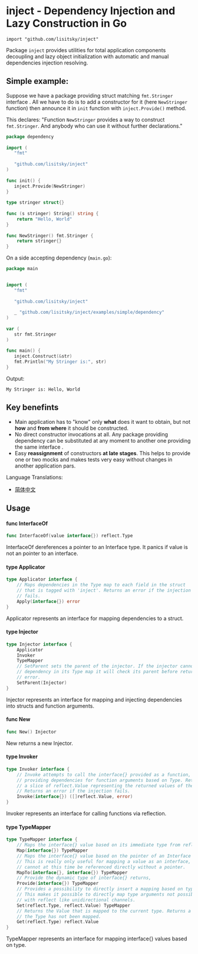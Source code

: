 # inject - Dependency Injection and Lazy Construction in Go
    import "github.com/lisitsky/inject"

Package `inject` provides utilities for total application components decoupling and
lazy object initialization with automatic and manual dependencies injection resolving.

## Simple example:
Suppose we have a package providing struct matching `fmt.Stringer` interface .
All we have to do is to add a constructor for it (here `NewStringer` function) 
then announce it in `init` function with `inject.Provide()` method. 

This declares: "Function `NewStringer` provides a way to construct `fmt.Stringer`. 
And anybody who can use it without further declarations." 


```go
package dependency
    
import (
   "fmt"
   
   "github.com/lisitsky/inject"
)
    
func init() {
   inject.Provide(NewStringer)
}
    
type stringer struct{}
    
func (s stringer) String() string {
    return "Hello, World"
}
    
func NewStringer() fmt.Stringer {
    return stringer{}
}
```

On a side accepting dependency (`main.go`):

```go
package main
 

import (
   "fmt"
	
   "github.com/lisitsky/inject"
   
   _ "github.com/lisitsky/inject/examples/simple/dependency"
)
 
var ( 
   str fmt.Stringer
)
 
func main() {
   inject.Construct(&str)
   fmt.Println("My Stringer is:", str)
}
```

Output:

    My Stringer is: Hello, World
    
## Key benefints

 * Main application has to "know" only **what** does it want to obtain, but not **how** 
 and **from where** it should be constructed.
 * No direct constructor invocations at all. Any package providing dependency 
 can be substituted at any moment to another one providing the same interface .
 * Easy **reassignment** of constructors **at late stages**. This helps to provide 
 one or two mocks and makes tests very easy without changes in another application pars.
       


Language Translations:
* [简体中文](translations/README_zh_cn.md)

## Usage

#### func  InterfaceOf

```go
func InterfaceOf(value interface{}) reflect.Type
```
InterfaceOf dereferences a pointer to an Interface type. It panics if value is
not an pointer to an interface.

#### type Applicator

```go
type Applicator interface {
	// Maps dependencies in the Type map to each field in the struct
	// that is tagged with 'inject'. Returns an error if the injection
	// fails.
	Apply(interface{}) error
}
```

Applicator represents an interface for mapping dependencies to a struct.

#### type Injector

```go
type Injector interface {
	Applicator
	Invoker
	TypeMapper
	// SetParent sets the parent of the injector. If the injector cannot find a
	// dependency in its Type map it will check its parent before returning an
	// error.
	SetParent(Injector)
}
```

Injector represents an interface for mapping and injecting dependencies into
structs and function arguments.

#### func  New

```go
func New() Injector
```
New returns a new Injector.

#### type Invoker

```go
type Invoker interface {
	// Invoke attempts to call the interface{} provided as a function,
	// providing dependencies for function arguments based on Type. Returns
	// a slice of reflect.Value representing the returned values of the function.
	// Returns an error if the injection fails.
	Invoke(interface{}) ([]reflect.Value, error)
}
```

Invoker represents an interface for calling functions via reflection.

#### type TypeMapper

```go
type TypeMapper interface {
	// Maps the interface{} value based on its immediate type from reflect.TypeOf.
	Map(interface{}) TypeMapper
	// Maps the interface{} value based on the pointer of an Interface provided.
	// This is really only useful for mapping a value as an interface, as interfaces
	// cannot at this time be referenced directly without a pointer.
	MapTo(interface{}, interface{}) TypeMapper
	// Provide the dynamic type of interface{} returns,
	Provide(interface{}) TypeMapper
	// Provides a possibility to directly insert a mapping based on type and value.
	// This makes it possible to directly map type arguments not possible to instantiate
	// with reflect like unidirectional channels.
	Set(reflect.Type, reflect.Value) TypeMapper
	// Returns the Value that is mapped to the current type. Returns a zeroed Value if
	// the Type has not been mapped.
	Get(reflect.Type) reflect.Value
}
```

TypeMapper represents an interface for mapping interface{} values based on type.

